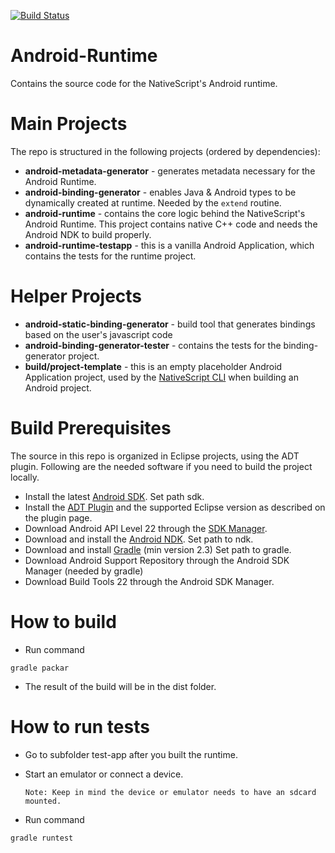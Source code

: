 [![Build Status](https://travis-ci.org/NativeScript/android-runtime.svg?branch=master)](https://travis-ci.org/NativeScript/android-runtime)

# Android-Runtime
Contains the source code for the NativeScript's Android runtime.

# Main Projects
The repo is structured in the following projects (ordered by dependencies):

* **android-metadata-generator** - generates metadata necessary for the Android Runtime.
* **android-binding-generator** - enables Java & Android types to be dynamically created at runtime. Needed by the `extend` routine.
* **android-runtime** - contains the core logic behind the NativeScript's Android Runtime. This project contains native C++ code and needs the Android NDK to build properly.
* **android-runtime-testapp** - this is a vanilla Android Application, which contains the tests for the runtime project.

# Helper Projects

* **android-static-binding-generator** - build tool that generates bindings based on the user's javascript code
* **android-binding-generator-tester** - contains the tests for the binding-generator project.
* **build/project-template** - this is an empty placeholder Android Application project, used by the [NativeScript CLI](https://github.com/NativeScript/nativescript-cli) when building an Android project.

# Build Prerequisites
The source in this repo is organized in Eclipse projects, using the ADT plugin. Following are the needed software if you need to build the project locally.

* Install the latest [Android SDK](http://developer.android.com/sdk/index.html#Other). Set path sdk.
* Install the [ADT Plugin](http://developer.android.com/tools/sdk/eclipse-adt.html) and the supported Eclipse version as described on the plugin page.
* Download Android API Level 22 through the [SDK Manager](http://developer.android.com/tools/help/sdk-manager.html).
* Download and install the [Android NDK](https://developer.android.com/tools/sdk/ndk/index.html). Set path to ndk.
* Download and install [Gradle](https://gradle.org/) (min version 2.3) Set path to gradle.
* Download Android Support Repository through the Android SDK Manager (needed by gradle)
* Download Build Tools 22 through the Android SDK Manager.

# How to build

* Run command 
```Shell
gradle packar
```
* The result of the build will be in the dist folder.

# How to run tests

* Go to subfolder test-app after you built the runtime.
* Start an emulator or connect a device.

  ``Note: Keep in mind the device or emulator needs to have an sdcard mounted.``
* Run command
```Shell
gradle runtest
```
